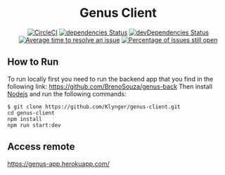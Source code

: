 <h1 align="center">Genus Client</h1>

<div align="center">

[![CircleCI](https://circleci.com/gh/Klynger/genus-client.svg?style=svg)](https://circleci.com/gh/Klynger/genus-client) [![dependencies Status](https://david-dm.org/Klynger/genus-client/status.svg)](https://david-dm.org/Klynger/genus-client) [![devDependencies Status](https://david-dm.org/Klynger/genus-client/dev-status.svg)](https://david-dm.org/Klynger/genus-client?type=dev) [![Average time to resolve an issue](http://isitmaintained.com/badge/resolution/Klynger/genus-client.svg)](http://isitmaintained.com/project/Klynger/genus-client "Average time to resolve an issue") [![Percentage of issues still open](http://isitmaintained.com/badge/open/Klynger/genus-client.svg)](http://isitmaintained.com/project/Klynger/genus-client "Percentage of issues still open")

</div>

## How to Run
To run locally first you need to run the backend app that you find in the following link: https://github.com/BrenoSouza/genus-back
Then install [Nodejs](https://nodejs.org/en/) and run the following commands:
```
$ git clone https://github.com/Klynger/genus-client.git
cd genus-client
npm install
npm run start:dev
```

## Access remote
https://genus-app.herokuapp.com/
